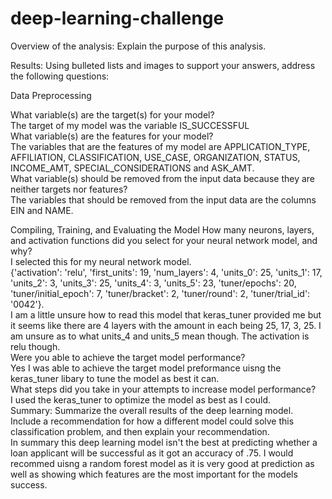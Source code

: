 # deep-learning-challenge

Overview of the analysis: Explain the purpose of this analysis.

Results: Using bulleted lists and images to support your answers, address the following questions:

Data Preprocessing

What variable(s) are the target(s) for your model?
  <br>The target of my model was the variable IS_SUCCESSFUL</br>
What variable(s) are the features for your model?
  <br>The variables that are the features of my model are APPLICATION_TYPE, AFFILIATION, CLASSIFICATION, USE_CASE, ORGANIZATION, STATUS, INCOME_AMT, SPECIAL_CONSIDERATIONS and ASK_AMT. </br>
What variable(s) should be removed from the input data because they are neither targets nor features?
 <br>The variables that should be removed from the input data are the columns EIN and NAME.</br>


Compiling, Training, and Evaluating the Model
How many neurons, layers, and activation functions did you select for your neural network model, and why?
  <br>I selected this for my neural network model. <br>{'activation': 'relu',
 'first_units': 19,
 'num_layers': 4,
 'units_0': 25,
 'units_1': 17,
 'units_2': 3,
 'units_3': 25,
 'units_4': 3,
 'units_5': 23,
 'tuner/epochs': 20,
 'tuner/initial_epoch': 7,
 'tuner/bracket': 2,
 'tuner/round': 2,
 'tuner/trial_id': '0042'}.</br> I am a little unsure how to read this model that keras_tuner provided me but it seems like there are 4 layers with the amount in each being 25, 17, 3, 25. I am unsure as to what units_4 and units_5 mean though. The activation is relu though. </br>
Were you able to achieve the target model performance?
<br>Yes I was able to achieve the target model preformance uisng the keras_tuner libary to tune the model as best it can.</br> 
What steps did you take in your attempts to increase model performance?
<br>I used the keras_tuner to optimize the model as best as I could.</br>
Summary: Summarize the overall results of the deep learning model. Include a recommendation for how a different model could solve this classification problem, and then explain your recommendation.
<br>In summary this deep learning model isn't the best at predicting whether a loan applicant will be successful as it got an accuracy of .75. I would recommed uisng a random forest model as it is very good at prediction as well as showing which features are the most important for the models success.</br>
